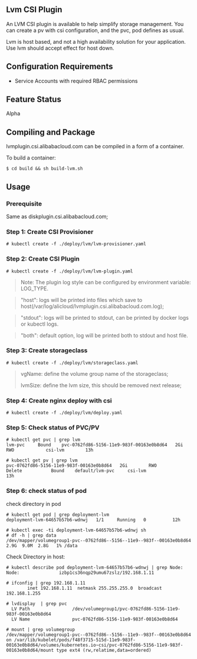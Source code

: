 
## Lvm CSI Plugin


An LVM CSI plugin is available to help simplify storage management.
You can create a pv with csi configuration, and the pvc, pod defines as usual.

Lvm is host based, and not a high availability solution for your application. Use lvm should accept effect for host down.

## Configuration Requirements

* Service Accounts with required RBAC permissions

## Feature Status
Alpha

## Compiling and Package
lvmplugin.csi.alibabacloud.com can be compiled in a form of a container.

To build a container:
```
$ cd build && sh build-lvm.sh
```

## Usage

### Prerequisite
Same as diskplugin.csi.alibabacloud.com;


### Step 1: Create CSI Provisioner
```
# kubectl create -f ./deploy/lvm/lvm-provisioner.yaml
```

### Step 2: Create CSI Plugin
```
# kubectl create -f ./deploy/lvm/lvm-plugin.yaml
```

> Note: The plugin log style can be configured by environment variable: LOG_TYPE.

> "host": logs will be printed into files which save to host(/var/log/alicloud/lvmplugin.csi.alibabacloud.com.log);

> "stdout": logs will be printed to stdout, can be printed by docker logs or kubectl logs.

> "both": default option, log will be printed both to stdout and host file.

### Step 3: Create storageclass
```
# kubectl create -f ./deploy/lvm/storageclass.yaml
```

> vgName: define the volume group name of the storageclass;
>
> lvmSize: define the lvm size, this should be removed next release;

### Step 4: Create nginx deploy with csi
```
# kubectl create -f ./deploy/lvm/deploy.yaml
```

### Step 5: Check status of PVC/PV
```
# kubectl get pvc | grep lvm
lvm-pvc     Bound    pvc-0762fd86-5156-11e9-983f-00163e0b8d64   2Gi        RWO            csi-lvm        13h

# kubectl get pv | grep lvm
pvc-0762fd86-5156-11e9-983f-00163e0b8d64   2Gi        RWO            Delete           Bound    default/lvm-pvc     csi-lvm                 13h
```

### Step 6: check status of pod
check directory in pod

```
# kubectl get pod | grep deployment-lvm
deployment-lvm-64657b57b6-wdnwj   1/1     Running   0          12h

# kubectl exec -ti deployment-lvm-64657b57b6-wdnwj sh
# df -h | grep data
/dev/mapper/volumegroup1-pvc--0762fd86--5156--11e9--983f--00163e0b8d64  2.9G  9.0M  2.8G   1% /data

```
Check Directory in host:

```
# kubectl describe pod deployment-lvm-64657b57b6-wdnwj | grep Node:
Node:               izbp1cs36nqp29umu67zslz/192.168.1.11

# ifconfig | grep 192.168.1.11
        inet 192.168.1.11  netmask 255.255.255.0  broadcast 192.168.1.255

# lvdisplay  | grep pvc
  LV Path                /dev/volumegroup1/pvc-0762fd86-5156-11e9-983f-00163e0b8d64
  LV Name                pvc-0762fd86-5156-11e9-983f-00163e0b8d64
  
# mount | grep volumegroup
/dev/mapper/volumegroup1-pvc--0762fd86--5156--11e9--983f--00163e0b8d64 on /var/lib/kubelet/pods/f48f3715-515d-11e9-983f-00163e0b8d64/volumes/kubernetes.io~csi/pvc-0762fd86-5156-11e9-983f-00163e0b8d64/mount type ext4 (rw,relatime,data=ordered)

```
